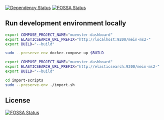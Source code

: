 [![Dependency Status](https://gemnasium.com/codeformuenster/familien-dashboard.svg)](https://gemnasium.com/codeformuenster/familien-dashboard)
[![FOSSA Status](https://app.fossa.io/api/projects/git%2Bgithub.com%2Fcodeformuenster%2Ffamilien-dashboard.svg?type=shield)](https://app.fossa.io/projects/git%2Bgithub.com%2Fcodeformuenster%2Ffamilien-dashboard?ref=badge_shield)


## Run development environment locally

```bash
export COMPOSE_PROJECT_NAME="muenster-dashboard"
export ELASTICSEARCH_URL_PREFIX="http://localhost:9200/mein-ms2-"
export BUILD="--build"

sudo --preserve-env docker-compose up $BUILD
```

```bash
export COMPOSE_PROJECT_NAME="muenster-dashboard"
export ELASTICSEARCH_URL_PREFIX="http://elasticsearch:9200/mein-ms2-"
export BUILD="--build"

cd import-scripts
sudo --preserve-env ./import.sh
```


## License

[![FOSSA Status](https://app.fossa.io/api/projects/git%2Bgithub.com%2Fcodeformuenster%2Ffamilien-dashboard.svg?type=large)](https://app.fossa.io/projects/git%2Bgithub.com%2Fcodeformuenster%2Ffamilien-dashboard?ref=badge_large)

